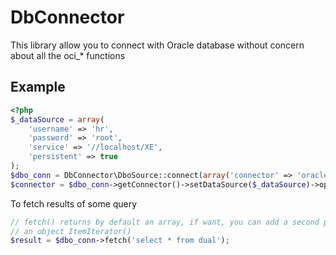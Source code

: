 # DbConnector

This library allow you to connect with Oracle database without concern about all the oci_* functions

## Example

```php
<?php
$_dataSource = array(
	'username' => 'hr',
	'password' => 'root',
	'service' => '//localhost/XE',
	'persistent' => true
);
$dbo_conn = DbConnector\DboSource::connect(array('connector' => 'oracle'));
$connector = $dbo_conn->getConnector()->setDataSource($_dataSource)->openConnection();
```

To fetch results of some query

```php
// fetch() returns by default an array, if want, you can add a second parameter 'object' and return 
// an object ItemIterator()
$result = $dbo_conn->fetch('select * from dual');
```